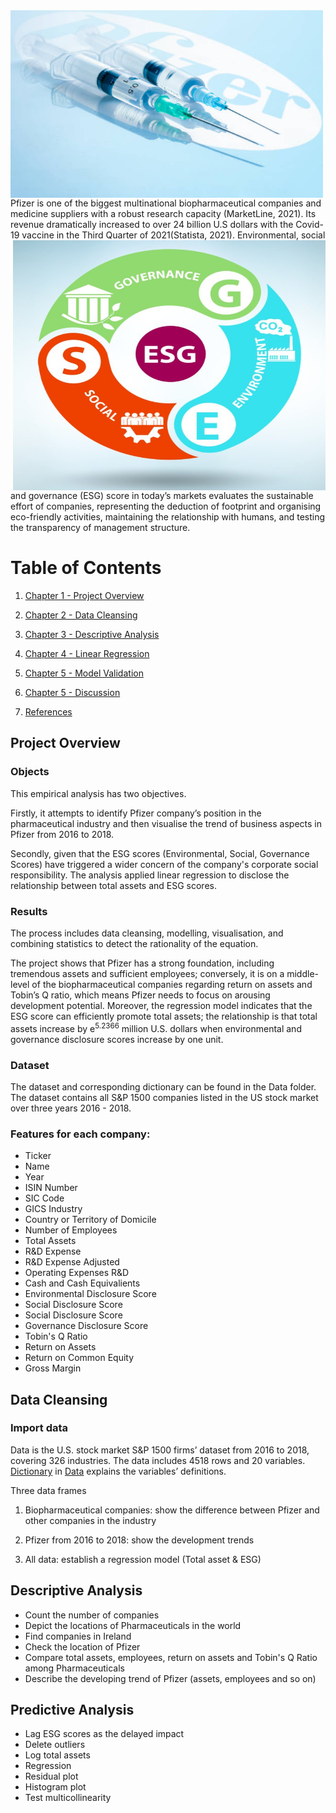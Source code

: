 <img src="./Images/Pfizer.jpg" align = "left" width = "500" height = "300" />
Pfizer is one of the biggest multinational biopharmaceutical companies and medicine suppliers with a robust research capacity (MarketLine, 2021). Its revenue dramatically increased to over 24 billion U.S dollars with the Covid-19 vaccine in the Third Quarter of 2021(Statista, 2021). 

<img src="./Images/ESG.jpg" align = "right" width = "500" height = "400" />
Environmental, social and governance (ESG) score in today’s markets evaluates the sustainable effort of companies, representing the deduction of footprint and organising eco-friendly activities, maintaining the relationship with humans, and testing the transparency of management structure. 

# Table of Contents
1. [Chapter 1 - Project Overview](#ch1)
1. [Chapter 2 - Data Cleansing](#ch2)
1. [Chapter 3 - Descriptive Analysis](#ch3)
1. [Chapter 4 - Linear Regression](#ch4)
1. [Chapter 5 - Model Validation](#ch5)
1. [Chapter 5 - Discussion](#ch6)

1. [References](#ch90)

<a id = "ch1"></a>
## Project Overview
### Objects

This empirical analysis has two objectives.

Firstly, it attempts to identify Pfizer company’s position in the pharmaceutical industry and then visualise the trend of business aspects in Pfizer from 2016 to 2018. 

Secondly, given that the ESG scores (Environmental, Social, Governance Scores) have triggered a wider concern of the company's corporate social responsibility. The analysis applied linear regression to disclose the relationship between total assets and ESG scores.

### Results

The process includes data cleansing, modelling, visualisation, and combining statistics to detect the rationality of the equation. 

The project shows that Pfizer has a strong foundation, including tremendous assets and sufficient employees; conversely, it is on a middle-level of the biopharmaceutical companies regarding return on assets and Tobin’s Q ratio, which means Pfizer needs to focus on arousing development potential. Moreover, the regression model indicates that the ESG score can efficiently promote total assets; the relationship is that total assets increase by e<sup>5.2366</sup> million U.S. dollars when environmental and governance disclosure scores increase by one unit. 

### Dataset

The dataset and corresponding dictionary can be found in the Data folder.
The dataset contains all S&P 1500 companies listed in the US stock market over three years 2016 - 2018.

### Features for each company:

- Ticker
- Name
- Year
- ISIN Number
- SIC Code
- GICS Industry
- Country or Territory of Domicile
- Number of Employees
- Total Assets
- R&D Expense
- R&D Expense Adjusted
- Operating Expenses R&D
- Cash and Cash Equivalients
- Environmental Disclosure Score
- Social Disclosure Score
- Social Disclosure Score
- Governance Disclosure Score
- Tobin's Q Ratio
- Return on Assets
- Return on Common Equity
- Gross Margin

<a id = "ch2"></a>
## Data Cleansing
### Import data

Data is the U.S. stock market S&P 1500 firms’ dataset from 2016 to 2018, covering 326 industries. The data includes 4518 rows and 20 variables.
[Dictionary](#Dictionary) in [Data](#Data) explains the variables’ definitions.

Three data frames
1. Biopharmaceutical companies: show the difference between Pfizer and other companies in the industry

2. Pfizer from 2016 to 2018: show the development trends

3. All data: establish a regression model (Total asset & ESG)


## Descriptive Analysis
- Count the number of companies
- Depict the locations of Pharmaceuticals in the world
- Find companies in Ireland
- Check the location of Pfizer 
- Compare total assets, employees, return on assets and Tobin's Q Ratio among Pharmaceuticals
- Describe the developing trend of Pfizer (assets, employees and so on)

## Predictive Analysis
- Lag ESG scores as the delayed impact 
- Delete outliers
- Log total assets
- Regression 
- Residual plot 
- Histogram plot
- Test multicollinearity


